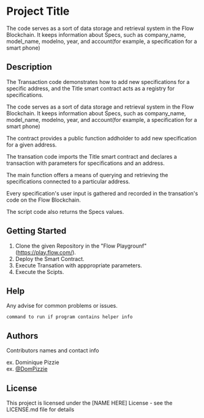 # Project Title

The code serves as a sort of data storage and retrieval system in the Flow Blockchain. It keeps information about Specs, such as company_name, model_name, modelno, year, and account(for example, a specification for a smart phone)

## Description

The Transaction code demonstrates how to add new specifications for a specific address, and the Title smart contract acts as a registry for specifications.

The code serves as a sort of data storage and retrieval system in the Flow Blockchain. It keeps information about Specs, such as company_name, model_name, modelno, year, and account(for example, a specification for a smart phone)

The contract provides a public function addholder to add new specification for a given address.

The transation code imports the Title smart contract and declares a transaction with parameters for specifications and an address.

The main function offers a means of querying and retrieving the specifications connected to a particular address.

Every specification's user input is gathered and recorded in the transation's code on the Flow Blockchain.

The script code also returns the Specs values.

## Getting Started

1. Clone the given Repository in the "Flow Playgrounf"(https://play.flow.com/).
2. Deploy the Smart Contract.
3. Execute Transation with apppropriate parameters.
4. Execute the Scipts.

## Help

Any advise for common problems or issues.
```
command to run if program contains helper info
```

## Authors

Contributors names and contact info

ex. Dominique Pizzie  
ex. [@DomPizzie](https://twitter.com/dompizzie)


## License

This project is licensed under the [NAME HERE] License - see the LICENSE.md file for details
